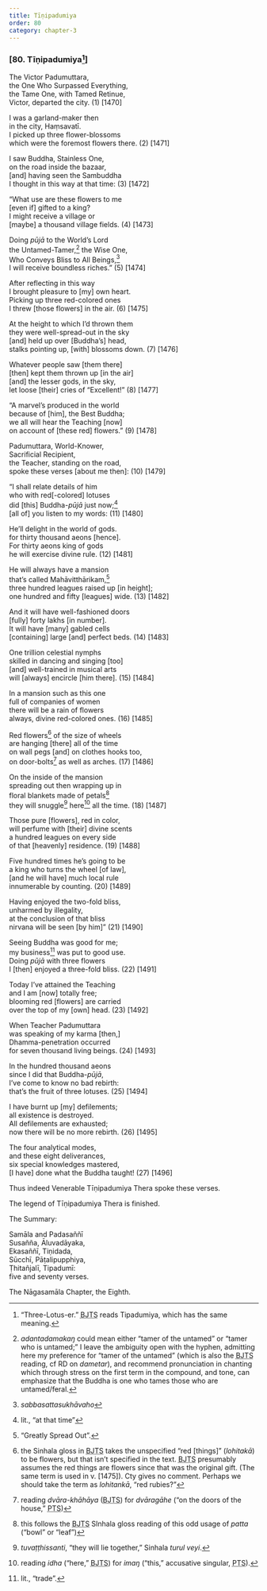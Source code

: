 ```yaml
---
title: Tīṇipadumiya
order: 80
category: chapter-3
---
```


### \[80. Tīṇipadumiya[^1]\]

The Victor Padumuttara,  
the One Who Surpassed Everything,  
the Tame One, with Tamed Retinue,  
Victor, departed the city. (1) \[1470\]

I was a garland-maker then  
in the city, Haṃsavatī.  
I picked up three flower-blossoms  
which were the foremost flowers there. (2) \[1471\]

I saw Buddha, Stainless One,  
on the road inside the bazaar,  
\[and\] having seen the Sambuddha  
I thought in this way at that time: (3) \[1472\]

“What use are these flowers to me  
\[even if\] gifted to a king?  
I might receive a village or  
\[maybe\] a thousand village fields. (4) \[1473\]

Doing *pūjā* to the World’s Lord  
the Untamed-Tamer,[^2] the Wise One,  
Who Conveys Bliss to All Beings,[^3]  
I will receive boundless riches.” (5) \[1474\]

After reflecting in this way  
I brought pleasure to \[my\] own heart.  
Picking up three red-colored ones  
I threw \[those flowers\] in the air. (6) \[1475\]

At the height to which I’d thrown them  
they were well-spread-out in the sky  
\[and\] held up over \[Buddha’s\] head,  
stalks pointing up, \[with\] blossoms down. (7) \[1476\]

Whatever people saw \[them there\]  
\[then\] kept them thrown up \[in the air\]  
\[and\] the lesser gods, in the sky,  
let loose \[their\] cries of “Excellent!” (8) \[1477\]

“A marvel’s produced in the world  
because of \[him\], the Best Buddha;  
we all will hear the Teaching \[now\]  
on account of \[these red\] flowers.” (9) \[1478\]

Padumuttara, World-Knower,  
Sacrificial Recipient,  
the Teacher, standing on the road,  
spoke these verses \[about me then\]: (10) \[1479\]

“I shall relate details of him  
who with red\[-colored\] lotuses  
did \[this\] Buddha-*pūjā* just now;[^4]  
\[all of\] you listen to my words: (11) \[1480\]

He’ll delight in the world of gods.  
for thirty thousand aeons \[hence\].  
For thirty aeons king of gods  
he will exercise divine rule. (12) \[1481\]

He will always have a mansion  
that’s called Mahāvitthārikam,[^5]  
three hundred leagues raised up \[in height\];  
one hundred and fifty \[leagues\] wide. (13) \[1482\]

And it will have well-fashioned doors  
\[fully\] forty lakhs \[in number\].  
It will have \[many\] gabled cells  
\[containing\] large \[and\] perfect beds. (14) \[1483\]

One trillion celestial nymphs  
skilled in dancing and singing \[too\]  
\[and\] well-trained in musical arts  
will \[always\] encircle \[him there\]. (15) \[1484\]

In a mansion such as this one  
full of companies of women  
there will be a rain of flowers  
always, divine red-colored ones. (16) \[1485\]

Red flowers[^6] of the size of wheels  
are hanging \[there\] all of the time  
on wall pegs \[and\] on clothes hooks too,  
on door-bolts[^7] as well as arches. (17) \[1486\]

On the inside of the mansion  
spreading out then wrapping up in  
floral blankets made of petals[^8]  
they will snuggle[^9] here[^10] all the time. (18) \[1487\]

Those pure \[flowers\], red in color,  
will perfume with \[their\] divine scents  
a hundred leagues on every side  
of that \[heavenly\] residence. (19) \[1488\]

Five hundred times he’s going to be  
a king who turns the wheel \[of law\],  
\[and he will have\] much local rule  
innumerable by counting. (20) \[1489\]

Having enjoyed the two-fold bliss,  
unharmed by illegality,  
at the conclusion of that bliss  
nirvana will be seen \[by him\]” (21) \[1490\]

Seeing Buddha was good for me;  
my business[^11] was put to good use.  
Doing *pūjā* with three flowers  
I \[then\] enjoyed a three-fold bliss. (22) \[1491\]

Today I’ve attained the Teaching  
and I am \[now\] totally free;  
blooming red \[flowers\] are carried  
over the top of my \[own\] head. (23) \[1492\]

When Teacher Padumuttara  
was speaking of my karma \[then,\]  
Dhamma-penetration occurred  
for seven thousand living beings. (24) \[1493\]

In the hundred thousand aeons  
since I did that Buddha-*pūjā*,  
I’ve come to know no bad rebirth:  
that’s the fruit of three lotuses. (25) \[1494\]

I have burnt up \[my\] defilements;  
all existence is destroyed.  
All defilements are exhausted;  
now there will be no more rebirth. (26) \[1495\]

The four analytical modes,  
and these eight deliverances,  
six special knowledges mastered,  
\[I have\] done what the Buddha taught! (27) \[1496\]

Thus indeed Venerable Tīṇipadumiya Thera spoke these verses.

The legend of Tīṇipadumiya Thera is finished.

The Summary:

Samāla and Padasaññī  
Susañña, Āluvadāyaka,  
Ekasaññī, Tiṇidada,  
Sū<span class="diacritics" data-state="on">c</span><span class="no-diacritics" data-state="off">ch</span>ī, Pāṭalipupphiya,  
Ṭhitañjalī, Tipadumī:  
five and seventy verses.

The Nāgasamāla Chapter, the Eighth.

[^1]: “Three-Lotus-er.” <abbr title="Buddha Jayanthi Tripitaka Series">BJTS</abbr> reads Tipadumiya, which has the same meaning.

[^2]: *adantadamakaŋ* could mean either “tamer of the untamed” or “tamer who is untamed;” I leave the ambiguity open with the hyphen, admitting here my preference for “tamer of the untamed” (which is also the <abbr title="Buddha Jayanthi Tripitaka Series">BJTS</abbr> reading, cf RD on *dametar*), and recommend pronunciation in chanting which through stress on the first term in the compound, and tone, can emphasize that the Buddha is one who tames those who are untamed/feral.

[^3]: *sabbasattasukhāvaho*

[^4]: lit., “at that time”

[^5]: “Greatly Spread Out”.

[^6]: the Sinhala gloss in <abbr title="Buddha Jayanthi Tripitaka Series">BJTS</abbr> takes the unspecified “red \[things\]” (*lohitakā*) to be flowers, but that isn’t specified in the text. <abbr title="Buddha Jayanthi Tripitaka Series">BJTS</abbr> presumably assumes the red things are flowers since that was the original gift. (The same term is used in v. \[1475\]). Cty gives no comment. Perhaps we should take the term as *lohitankā*, “red rubies?”

[^7]: reading *dvāra-khāhāya* (<abbr title="Buddha Jayanthi Tripitaka Series">BJTS</abbr>) for *dvāragāhe* (“on the doors of the house,” <abbr title="Pali Text Society">PTS</abbr>)

[^8]: this follows the <abbr title="Buddha Jayanthi Tripitaka Series">BJTS</abbr> SInhala gloss reading of this odd usage of *patta* (“bowl” or “leaf”)

[^9]: *tuvaṭṭhissanti*, “they will lie together,” Sinhala *turul veyi*.

[^10]: reading *idha* (“here,” <abbr title="Buddha Jayanthi Tripitaka Series">BJTS</abbr>) for *imaŋ* (“this,” accusative singular, <abbr title="Pali Text Society">PTS</abbr>).

[^11]: lit., “trade”.
